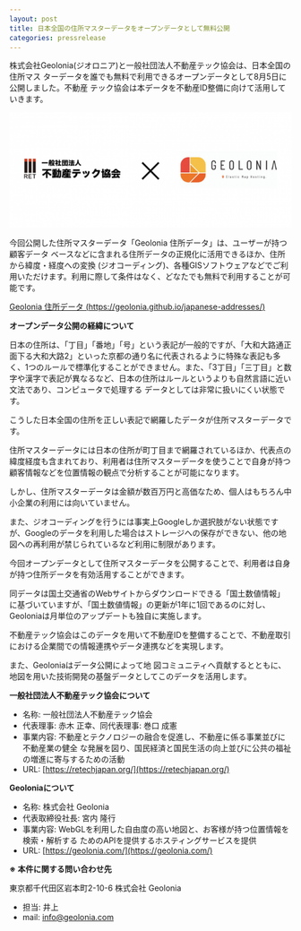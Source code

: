 ```yaml
---
layout: post
title: 日本全国の住所マスターデータをオープンデータとして無料公開
categories: pressrelease
---
```


株式会社Geolonia(ジオロニア)と一般社団法人不動産テック協会は、日本全国の住所マス ターデータを誰でも無料で利用できるオープンデータとして8月5日に公開しました。不動産 テック協会は本データを不動産ID整備に向けて活用していきます。

<p style="text-align: center;"><img src="/img/d38545-11-512517-0.png" alt=""></p>

今回公開した住所マスターデータ「Geolonia 住所データ」は、ユーザーが持つ顧客データ ベースなどに含まれる住所データの正規化に活用できるほか、住所から緯度・経度への変換 (ジオコーディング)、各種GISソフトウェアなどでご利用いただけます。利用に際して条件はなく、どなたでも無料で利用することが可能です。

[Geolonia 住所データ (https://geolonia.github.io/japanese-addresses/)](https://geolonia.github.io/japanese-addresses/)


**オープンデータ公開の経緯について**

日本の住所は、「丁目」「番地」「号」という表記が一般的ですが、「大和大路通正面下る大和大路2」といった京都の通り名に代表されるように特殊な表記も多く、1つのルールで標準化することができません。また、「3丁目」「三丁目」と数字や漢字で表記が異なるなど、日本の住所はルールというよりも自然言語に近い文法であり、コンピュータで処理する データとしては非常に扱いにくい状態です。

こうした日本全国の住所を正しい表記で網羅したデータが住所マスターデータです。

住所マスターデータには日本の住所が町丁目まで網羅されているほか、代表点の緯度経度も含まれており、利用者は住所マスターデータを使うことで自身が持つ顧客情報などを位置情報の観点で分析することが可能になります。

しかし、住所マスターデータは金額が数百万円と高価なため、個人はもちろん中小企業の利用には向いていません。

また、ジオコーディングを行うには事実上Googleしか選択肢がない状態ですが、Googleのデータを利用した場合はストレージへの保存ができない、他の地図への再利用が禁じられているなど利用に制限があります。

今回オープンデータとして住所マスターデータを公開することで、利用者は自身が持つ住所データを有効活用することができます。

同データは国土交通省のWebサイトからダウンロードできる「国土数値情報」に基づいていますが、「国土数値情報」の更新が1年に1回であるのに対し、Geoloniaは月単位のアップデートも独自に実施します。

不動産テック協会はこのデータを用いて不動産IDを整備することで、不動産取引における企業間での情報連携やデータ連携などを実現します。

また、Geoloniaはデータ公開によって地 図コミュニティへ貢献するとともに、地図を用いた技術開発の基盤データとしてこのデータを活用します。

**一般社団法人不動産テック協会について**

* 名称: 一般社団法人不動産テック協会
* 代表理事: 赤木 正幸、同代表理事: 巻口 成憲
* 事業内容: 不動産とテクノロジーの融合を促進し、不動産に係る事業並びに不動産業の健全 な発展を図り、国民経済と国民生活の向上並びに公共の福祉の増進に寄与するための活動
* URL: [https://retechjapan.org/](https://retechjapan.org/)


**Geoloniaについて**

* 名称: 株式会社 Geolonia
* 代表取締役社長: 宮内 隆行
* 事業内容: WebGLを利用した自由度の高い地図と、お客様が持つ位置情報を検索・解析する ためのAPIを提供するホスティングサービスを提供
* URL: [https://geolonia.com/](https://geolonia.com/)


**※ 本件に関する問い合わせ先**

東京都千代田区岩本町2-10-6 株式会社 Geolonia

* 担当: 井上
* mail: [info@geolonia.com](mailto:info@geolonia.com)
